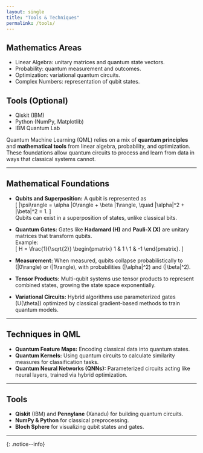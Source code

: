 ```yaml
---
layout: single
title: "Tools & Techniques"
permalink: /tools/
---
```


## Mathematics Areas
- Linear Algebra: unitary matrices and quantum state vectors.
- Probability: quantum measurement and outcomes.
- Optimization: variational quantum circuits.
- Complex Numbers: representation of qubit states.

## Tools (Optional)
- Qiskit (IBM)
- Python (NumPy, Matplotlib)
- IBM Quantum Lab

Quantum Machine Learning (QML) relies on a mix of **quantum principles** and **mathematical tools** from linear algebra, probability, and optimization. These foundations allow quantum circuits to process and learn from data in ways that classical systems cannot.

---

## **Mathematical Foundations**

- **Qubits and Superposition:** A qubit is represented as  
  \[
  |\psi\rangle = \alpha |0\rangle + \beta |1\rangle,
  \quad |\alpha|^2 + |\beta|^2 = 1.
  \]  
  Qubits can exist in a superposition of states, unlike classical bits.

- **Quantum Gates:** Gates like **Hadamard (H)** and **Pauli-X (X)** are unitary matrices that transform qubits.  
  Example:  
  \[
  H = \frac{1}{\sqrt{2}} \begin{pmatrix} 1 & 1 \\ 1 & -1 \end{pmatrix}.
  \]

- **Measurement:** When measured, qubits collapse probabilistically to \(|0\rangle\) or \(|1\rangle\), with probabilities \(|\alpha|^2\) and \(|\beta|^2\).

- **Tensor Products:** Multi-qubit systems use tensor products to represent combined states, growing the state space exponentially.

- **Variational Circuits:** Hybrid algorithms use parameterized gates \(U(\theta)\) optimized by classical gradient-based methods to train quantum models.

---

## **Techniques in QML**
- **Quantum Feature Maps:** Encoding classical data into quantum states.  
- **Quantum Kernels:** Using quantum circuits to calculate similarity measures for classification tasks.  
- **Quantum Neural Networks (QNNs):** Parameterized circuits acting like neural layers, trained via hybrid optimization.

---

## **Tools**
- **Qiskit** (IBM) and **Pennylane** (Xanadu) for building quantum circuits.
- **NumPy & Python** for classical preprocessing.
- **Bloch Sphere** for visualizing qubit states and gates.

---

{: .notice--info}

